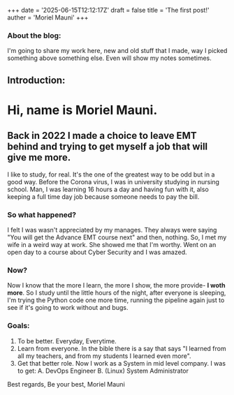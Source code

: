 +++
date = '2025-06-15T12:12:17Z'
draft = false
title = 'The first post!'
auther = 'Moriel Mauni'
+++


### About the blog:
I'm going to share my work here, new and old stuff that I made, way I picked something above something else.
Even will show my notes sometimes.

## Introduction:

# Hi, name is Moriel Mauni.
## Back in 2022 I made a choice to leave EMT behind and trying to get myself a job that will give me more.
I like to study, for real. It's the one of the greatest way to be odd but in a good way. Before the Corona virus, I was in university studying in nursing school. Man, I was learning 16 hours a day and having fun with it, also keeping a full time day job because someone needs to pay the bill.

### So what happened?
I felt I was wasn't appreciated by my manages. They always were saying "You will get the Advance EMT course next" and then, nothing.
So, I met my wife in a weird way at work. She showed me that I'm worthy. Went on an open day to a course about Cyber Security and I was amazed.

### Now?
Now I know that the more I learn, the more I show, the more provide- **I woth more**. So I study until the little hours of the night, after everyone is sleeping, I'm trying the Python code one more time, running the pipeline again just to see if it's going to work without and bugs.

### Goals:
1. To be better. Everyday, Everytime.
2. Learn from everyone. In the bible there is a say that says "I learned from all my teachers, and from my students I learned even more".
3. Get that better role. Now I work as a System in mid level company. I was to get:
  A. DevOps Engineer
  B. (Linux) System Administrator


Best regards,
  Be your best,
    Moriel Mauni 
